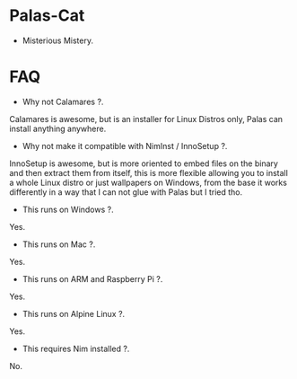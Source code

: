 # Palas-Cat

- Misterious Mistery.


# FAQ

- Why not Calamares ?.

Calamares is awesome, but is an installer for Linux Distros only, Palas can install anything anywhere.

- Why not make it compatible with NimInst / InnoSetup ?.

InnoSetup is awesome, but is more oriented to embed files on the binary and then extract them from itself,
this is more flexible allowing you to install a whole Linux distro or just wallpapers on Windows,
from the base it works differently in a way that I can not glue with Palas but I tried tho.

- This runs on Windows ?.

Yes.

- This runs on Mac ?.

Yes.

- This runs on ARM and Raspberry Pi ?.

Yes.

- This runs on Alpine Linux ?.

Yes.

- This requires Nim installed ?.

No.
